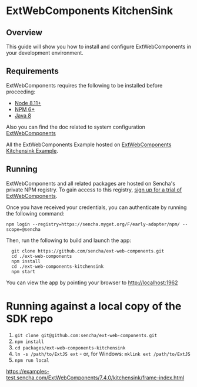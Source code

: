 # ExtWebComponents KitchenSink

## Overview

This guide will show you how to install and configure ExtWebComponents in your development environment.

## Requirements

ExtWebComponents requires the following to be installed before proceeding:

* [Node 8.11+](#getting_started_-_installing_node_and_npm)
* [NPM 6+](#getting_started_-_installing_node_and_npm)
* [Java 8](#getting_started_-_installing_java)

Also you can find the doc related to system configuration [ExtWebComponents](https://docs.sencha.com/extwebcomponents/7.4.0/guides/getting_started.html)

All the ExtWebComponents Example hosted on [ExtWebComponents Kitchensink Example](https://examples.sencha.com/ExtWebComponents/7.4.0/kitchensink/).

## Running

ExtWebComponents and all related packages are hosted on Sencha's private NPM registry. To gain access to this registry, [sign up for a trial of ExtWebComponents](https://www.sencha.com/products/extwebcomponents/evaluate/earlyaccess/).

Once you have received your credentials, you can authenticate by running the following command:

```
npm login --registry=https://sencha.myget.org/F/early-adopter/npm/ --scope=@sencha
```

Then, run the following to build and launch the app:

```
  git clone https://github.com/sencha/ext-web-components.git
  cd ./ext-web-components
  npm install
  cd ./ext-web-components-kitchensink
  npm start
```

You can view the app by pointing your browser to [http://localhost:1962](http://localhost:1962)

# Running against a local copy of the SDK repo

1. `git clone git@github.com:sencha/ext-web-components.git`
2. `npm install`
3. `cd packages/ext-web-components-kitchensink`
4. `ln -s /path/to/ExtJS ext` - or, for Windows: `mklink ext /path/to/ExtJS`
5. `npm run local`

https://examples-test.sencha.com/ExtWebComponents/7.4.0/kitchensink/frame-index.html
